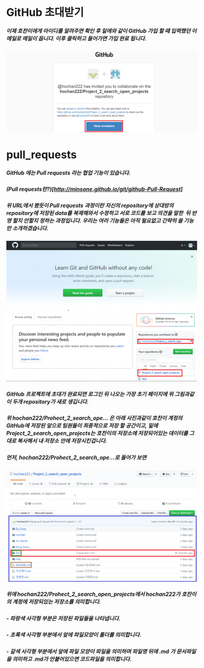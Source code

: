 # GitHub 초대받기

##### 이제 호찬이에게 아이디를 알려주면 확인 후 밑에와 같이 GitHub 가입 할 때 입력했던 이메일로 메일이 옵니다. 이후 클릭하고 들어가면 가입 완료 됩니다.
![screensh](./img/8.PNG) 

# pull_requests  

##### GitHub 에는 Pull requests 라는 협업 기능이 있습니다.   
##### (Pull requests란?)[http://minsone.github.io/git/github-Pull-Request]  

##### 위 URL에서 봤듯이 Pull requests 과정이란 자신의 repository에 상대방의 repository에 저장된 data를 복제해와서 수정하고 서로 코드를 보고 의견을 말한  뒤 반영 할지 안할지 정하는 과정입니다. 우리는 여러 기능들은 아직 필요없고 간략히 쓸 기능만 소개하겠습니다.   

![screensh](./img/9.PNG)  

##### GitHub 프로젝트에 초대가 완료되면 로그인 뒤 나오는 가장 초기 페이지에 위 그림과같이 두개 repository가 새로 생깁니다.
##### 위 hochan222/Prohect_2_search_ope... 은 아래 사진과같이 호찬이 계정의 GitHub에 저장된 앞으로 팀원들이 최종적으로 저장 할 공간이고, 밑에 Project_2_search_open_projects는 호찬이의 저장소에 저장되어있는 데이터를 그대로 복사해서 내 저장소 안에 저장시킨겁니다.  

##### 먼저, hochan222/Prohect_2_search_ope...로 들어가 보면

![screensh](./img/10.PNG)  

##### 위에 hochan222/Prohect_2_search_open_projects에서 hochan222가 호찬이의 계정에 저장되있는 저장소를 의미합니다.

##### - 파랑색 사각형 부분은 저장된 파일들을 나타냅니다.
##### - 초록색 사각형 부분에서 앞에 파일모양이 폴더를 의미합니다.
##### - 갈색 사각형 부분에서 앞에 파일 모양이 파일을 의미하며 파일명 뒤에 .md 가 문서파일을 의미하고 .md가 안붙어있으면 코드파일을 의미합니다.
